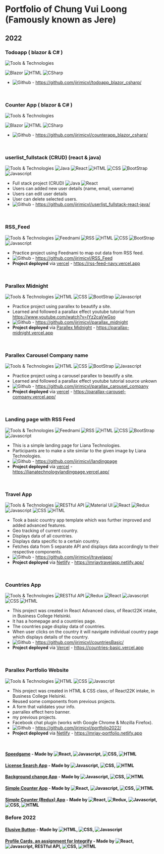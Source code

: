 # Portfolio of Chung Vui Loong (Famously known as Jere)

## 2022


### Todoapp  ( blazor & C# )
![Tools & Technologies](https://img.shields.io/badge/-Tools%20%26%20Technologies-grey?style=flat-square)

![Blazor](https://img.shields.io/badge/-@blazor-blueviolet?style=flat-square)
![HTML](https://img.shields.io/badge/-HTML5-E34F26?style=flat-square&logo=html5&logoColor=white)
![CSharp](https://img.shields.io/badge/C%23-239120?style=flat-square&logo=c-sharp&logoColor=white)
- ![Github](https://img.shields.io/badge/Github-20232A?style=flat-square&logo=github&logoColor=white) - https://github.com/jirimicvl/todoapp_blazor_csharp/
<br/>

### Counter App ( blazor & C# )
![Tools & Technologies](https://img.shields.io/badge/-Tools%20%26%20Technologies-grey?style=flat-square)

![Blazor](https://img.shields.io/badge/-@blazor-blueviolet?style=flat-square)
![HTML](https://img.shields.io/badge/-HTML5-E34F26?style=flat-square&logo=html5&logoColor=white)
![CSharp](https://img.shields.io/badge/C%23-239120?style=flat-square&logo=c-sharp&logoColor=white)
- ![Github](https://img.shields.io/badge/Github-20232A?style=flat-square&logo=github&logoColor=white) - https://github.com/jirimicvl/counterapp_blazor_csharp/
<br/>

### userlist_fullstack (CRUD) (react & java) 
![Tools & Technologies](https://img.shields.io/badge/-Tools%20%26%20Technologies-grey?style=flat-square)
![Java](https://img.shields.io/badge/Java-ED8B00?style=flat-squaree&logo=java&logoColor=white)
![React](https://img.shields.io/badge/React-20232A?style=flat-square&logo=react&logoColor=61DAFB)
![HTML](https://img.shields.io/badge/-HTML5-E34F26?style=flat-square&logo=html5&logoColor=white)
![CSS](https://img.shields.io/badge/CSS-239120?&style=flat-square&logo=css3&logoColor=white")
![BootStrap](https://img.shields.io/badge/Bootstrap-563D7C?style=flat-square&logo=bootstrap&logoColor=white)
![Javascript](https://img.shields.io/badge/JavaScript-F7DF1E?style=flat-square&logo=javascript&logoColor=black)
- Full stack project (CRUD) ![Java](https://img.shields.io/badge/Java-ED8B00?style=flat-squaree&logo=java&logoColor=white)
![React](https://img.shields.io/badge/React-20232A?style=flat-square&logo=react&logoColor=61DAFB)
- Users can added new user details (name, email, username)
- Users can edit user details
- User can delete selected users.
- ![Github](https://img.shields.io/badge/Github-20232A?style=flat-square&logo=github&logoColor=white) - https://github.com/jirimicvl/userlist_fullstack-react-java/

<br/>

### RSS_Feed
![Tools & Technologies](https://img.shields.io/badge/-Tools%20%26%20Technologies-grey?style=flat-square)
![Feednami](https://img.shields.io/badge/-Feednami-lightblue?style=flat-square)
![RSS](https://img.shields.io/badge/RSS-FFA500?style=flat-square&logo=rss&logoColor=white)
![HTML](https://img.shields.io/badge/-HTML5-E34F26?style=flat-square&logo=html5&logoColor=white)
![CSS](https://img.shields.io/badge/CSS-239120?&style=flat-square&logo=css3&logoColor=white")
![BootStrap](https://img.shields.io/badge/Bootstrap-563D7C?style=flat-square&logo=bootstrap&logoColor=white)
![Javascript](https://img.shields.io/badge/JavaScript-F7DF1E?style=flat-square&logo=javascript&logoColor=black)
- Practice project using Feednami to map out data from RSS feed.
- ![Github](https://img.shields.io/badge/Github-20232A?style=flat-square&logo=github&logoColor=white) - https://github.com/jirimicvl/RSS_Feed
- **Project deployed** via <a href="https://rss-feed-navy.vercel.app">vercel</a> - https://rss-feed-navy.vercel.app
<br/>

### Parallex Midnight
![Tools & Technologies](https://img.shields.io/badge/-Tools%20%26%20Technologies-grey?style=flat-square)
![HTML](https://img.shields.io/badge/-HTML5-E34F26?style=flat-square&logo=html5&logoColor=white)
![CSS](https://img.shields.io/badge/CSS-239120?&style=flat-square&logo=css3&logoColor=white")
![BootStrap](https://img.shields.io/badge/Bootstrap-563D7C?style=flat-square&logo=bootstrap&logoColor=white)
![Javascript](https://img.shields.io/badge/JavaScript-F7DF1E?style=flat-square&logo=javascript&logoColor=black)
- Practice project using parallex to beautify a site.
- Learned and followed a parallax effect youtube tutorial from https://www.youtube.com/watch?v=IYz2caVwGso
- ![Github](https://img.shields.io/badge/Github-20232A?style=flat-square&logo=github&logoColor=white) - https://github.com/jirimicvl/parallax_midnight
- **Project deployed** via <a href="https://parallax-midnight.vercel.app">Parallex Midnight</a> - https://parallax-midnight.vercel.app
<br/>

### Parallex Carousel Company name
![Tools & Technologies](https://img.shields.io/badge/-Tools%20%26%20Technologies-grey?style=flat-square)
![HTML](https://img.shields.io/badge/-HTML5-E34F26?style=flat-square&logo=html5&logoColor=white)
![CSS](https://img.shields.io/badge/CSS-239120?&style=flat-square&logo=css3&logoColor=white")
![BootStrap](https://img.shields.io/badge/Bootstrap-563D7C?style=flat-square&logo=bootstrap&logoColor=white)
![Javascript](https://img.shields.io/badge/JavaScript-F7DF1E?style=flat-square&logo=javascript&logoColor=black)
- Practice project using a carousel parallex to beautify a site.
- Learned and followed a parallax effect youtube tutorial source unkown
- ![Github](https://img.shields.io/badge/Github-20232A?style=flat-square&logo=github&logoColor=white) - https://github.com/jirimicvl/parallax_carousel_company
- **Project deployed** via <a href="https://parallax-carousel-company.vercel.app/">vercel</a> - https://parallax-carousel-company.vercel.app/
<br/>

### Landing page with RSS Feed
![Tools & Technologies](https://img.shields.io/badge/-Tools%20%26%20Technologies-grey?style=flat-square)
![Feednami](https://img.shields.io/badge/-Feednami-lightblue?style=flat-square)
![RSS](https://img.shields.io/badge/RSS-FFA500?style=flat-square&logo=rss&logoColor=white)
![HTML](https://img.shields.io/badge/-HTML5-E34F26?style=flat-square&logo=html5&logoColor=white)
![CSS](https://img.shields.io/badge/CSS-239120?&style=flat-square&logo=css3&logoColor=white")
![BootStrap](https://img.shields.io/badge/Bootstrap-563D7C?style=flat-square&logo=bootstrap&logoColor=white)
![Javascript](https://img.shields.io/badge/JavaScript-F7DF1E?style=flat-square&logo=javascript&logoColor=black)
- This is a simple landing page for Liana Technologies.
- Participants are to make a site similar to the given image by Liana Technologies.
- ![Github](https://img.shields.io/badge/Github-20232A?style=flat-square&logo=github&logoColor=white) - https://github.com/jirimicvl/landingpage
- **Project deployed** via <a href="https://lianatechnologylandingpage.vercel.app/">vercel</a> - https://lianatechnologylandingpage.vercel.app/
<br/>

### Travel App
![Tools & Technologies](https://img.shields.io/badge/-Tools%20%26%20Technologies-grey?style=flat-square)
![RESTful API](https://img.shields.io/badge/-RESTful%20API-red?style=flat-square)
![Material UI](https://img.shields.io/badge/Material--UI-0081CB?style=flat-square&logo=material-ui&logoColor=white)
![React](https://img.shields.io/badge/React-20232A?style=flat-square&logo=react&logoColor=61DAFB)
![Redux](https://img.shields.io/badge/Redux-593D88?style=flat-square&logo=redux&logoColor=white)
![Javascript](https://img.shields.io/badge/JavaScript-F7DF1E?style=flat-square&logo=javascript&logoColor=black)
![CSS](https://img.shields.io/badge/CSS-239120?&style=flat-square&logo=css3&logoColor=white")
![HTML](https://img.shields.io/badge/-HTML5-E34F26?style=flat-square&logo=html5&logoColor=white)
- Took a basic country app template which was further improved and added advanced features.
- Geo tracking of current country.
- Displays data of all countries.
- Displays data specific to a certain country.
- Fetches data from 5 separate API and displays data accordingly to their respective components.
- ![Github](https://img.shields.io/badge/Github-20232A?style=flat-square&logo=github&logoColor=white) - https://github.com/jirimicvl/travelapp/
- **Project deployed** via <a href="https://mrjaytravelapp.netlify.app/">Netlify</a> - https://mrjaytravelapp.netlify.app/
<br/>

### Countries App
![Tools & Technologies](https://img.shields.io/badge/-Tools%20%26%20Technologies-grey?style=flat-square)
![RESTful API](https://img.shields.io/badge/-RESTful%20API-red?style=flat-square)
![Redux](https://img.shields.io/badge/Redux-593D88?style=flat-square&logo=redux&logoColor=white)
![React](https://img.shields.io/badge/React-20232A?style=flat-square&logo=react&logoColor=61DAFB)
![Javascript](https://img.shields.io/badge/JavaScript-F7DF1E?style=flat-square&logo=javascript&logoColor=black)
![CSS](https://img.shields.io/badge/CSS-239120?&style=flat-square&logo=css3&logoColor=white")
![HTML](https://img.shields.io/badge/-HTML5-E34F26?style=flat-square&logo=html5&logoColor=white)
- This project was created in React Advanced class, of React22K intake, in Business College Helsinki.
- It has a homepage and a countries page.
- The countries page display data of countries.
- When user clicks on the country it will navigate individual country page which displays details of the country.
- ![Github](https://img.shields.io/badge/Github-20232A?style=flat-square&logo=github&logoColor=white) - https://github.com/jirimicvl/countriesBasic/
- **Project deployed** via <a href="https://countries-basic.vercel.app">Vercel</a> - https://countries-basic.vercel.app
<br/>

### Parallex Portfolio Website
![Tools & Technologies](https://img.shields.io/badge/-Tools%20%26%20Technologies-grey?style=flat-square)
![HTML](https://img.shields.io/badge/-HTML5-E34F26?style=flat-square&logo=html5&logoColor=white)
![CSS](https://img.shields.io/badge/CSS-239120?&style=flat-square&logo=css3&logoColor=white")
![Javascript](https://img.shields.io/badge/JavaScript-F7DF1E?style=flat-square&logo=javascript&logoColor=black)
- This project was created in HTML & CSS class, of React22K intake, in Business College Helsinki.
- Reused some components from previous projects.
- A form that validates your info.
- parrallex effect hero banner.
- my previous projects.
- Facebook chat plugin (works with Google Chrome & Mozilla Firefox).
- ![Github](https://img.shields.io/badge/Github-20232A?style=flat-square&logo=github&logoColor=white) - https://github.com/jirimicvl/portfolio2022/
- **Project deployed** via <a href="https://mrjay-portfolio.netlify.app">Netlify</a> - https://mrjay-portfolio.netlify.app
<br/>



#### <a href="https://mrjay-speedgame.netlify.app">Speedgame</a> - Made by ![React](https://img.shields.io/badge/React-20232A?style=flat-square&logo=react&logoColor=61DAFB), ![Javascript](https://img.shields.io/badge/JavaScript-F7DF1E?style=flat-square&logo=javascript&logoColor=black), ![CSS](https://img.shields.io/badge/CSS-239120?&style=flat-square&logo=css3&logoColor=white"), ![HTML](https://img.shields.io/badge/-HTML5-E34F26?style=flat-square&logo=html5&logoColor=white)
#### <a href="https://license-search.netlify.app">License Search App</a> - Made by ![Javascript](https://img.shields.io/badge/JavaScript-F7DF1E?style=flat-square&logo=javascript&logoColor=black), ![CSS](https://img.shields.io/badge/CSS-239120?&style=flat-square&logo=css3&logoColor=white"), ![HTML](https://img.shields.io/badge/-HTML5-E34F26?style=flat-square&logo=html5&logoColor=white)
#### <a href="https://bg-colour-picker-v2.netlify.app">Background change App</a> - Made by ![Javascript](https://img.shields.io/badge/JavaScript-F7DF1E?style=flat-square&logo=javascript&logoColor=black), ![CSS](https://img.shields.io/badge/CSS-239120?&style=flat-square&logo=css3&logoColor=white"), ![HTML](https://img.shields.io/badge/-HTML5-E34F26?style=flat-square&logo=html5&logoColor=white)
#### <a href="https://mrjayssimplecounterapp.netlify.app/">Simple Counter App</a> - Made by ![React](https://img.shields.io/badge/React-20232A?style=flat-square&logo=react&logoColor=61DAFB), ![Javascript](https://img.shields.io/badge/JavaScript-F7DF1E?style=flat-square&logo=javascript&logoColor=black), ![CSS](https://img.shields.io/badge/CSS-239120?&style=flat-square&logo=css3&logoColor=white"), ![HTML](https://img.shields.io/badge/-HTML5-E34F26?style=flat-square&logo=html5&logoColor=white)
#### <a href="https://mrjayssimplecounterreduxapp.netlify.app/">Simple Counter (Redux) App</a> - Made by ![React](https://img.shields.io/badge/React-20232A?style=flat-square&logo=react&logoColor=61DAFB), ![Redux](https://img.shields.io/badge/Redux-593D88?style=flat-square&logo=redux&logoColor=white), ![Javascript](https://img.shields.io/badge/JavaScript-F7DF1E?style=flat-square&logo=javascript&logoColor=black), ![CSS](https://img.shields.io/badge/CSS-239120?&style=flat-square&logo=css3&logoColor=white"), ![HTML](https://img.shields.io/badge/-HTML5-E34F26?style=flat-square&logo=html5&logoColor=white)
 
### Before 2022
#### <a href="https://mrjay-elusive-button.netlify.app">Elusive Button</a> - Made by ![HTML](https://img.shields.io/badge/-HTML5-E34F26?style=flat-square&logo=html5&logoColor=white), ![CSS](https://img.shields.io/badge/CSS-239120?&style=flat-square&logo=css3&logoColor=white"), ![Javascript](https://img.shields.io/badge/JavaScript-F7DF1E?style=flat-square&logo=javascript&logoColor=black) 
#### <a href="https://mrjayintegrifyassignment.netlify.app/">Profile Cards, an assignment for Integrify</a> - Made by ![React](https://img.shields.io/badge/React-20232A?style=flat-square&logo=react&logoColor=61DAFB), ![Javascript](https://img.shields.io/badge/JavaScript-F7DF1E?style=flat-square&logo=javascript&logoColor=black), RESTful API, ![CSS](https://img.shields.io/badge/CSS-239120?&style=flat-square&logo=css3&logoColor=white"), ![HTML](https://img.shields.io/badge/-HTML5-E34F26?style=flat-square&logo=html5&logoColor=white)



